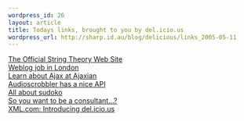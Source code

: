 ```yaml
--- 
wordpress_id: 26
layout: article
title: Todays links, brought to you by del.icio.us
wordpress_url: http://sharp.id.au/blog/delicious/links_2005-05-11
---
```

<a href="http://superstringtheory.com/">The Official String Theory Web Site</a>
<br />
<a href="http://www.20six.co.uk/max/archive/2005/05/09/zwrlixq62dla.htm">Weblog job in London</a>
<br />
<a href="http://www.ajaxian.com/">Learn about Ajax at Ajaxian</a>
<br />
<a href="http://www.audioscrobbler.com/">Audioscrobbler has a nice API</a>
<br />
<a href="http://www.sudoku.com/">All about sudoko</a>
<br />
<a href="http://www.unixwiz.net/techtips/be-consultant.html">So you want to be a consultant...?</a>
<br />
<a href="http://www.xml.com/pub/a/2004/11/10/delicious.html">XML.com: Introducing del.icio.us</a>
<br />
